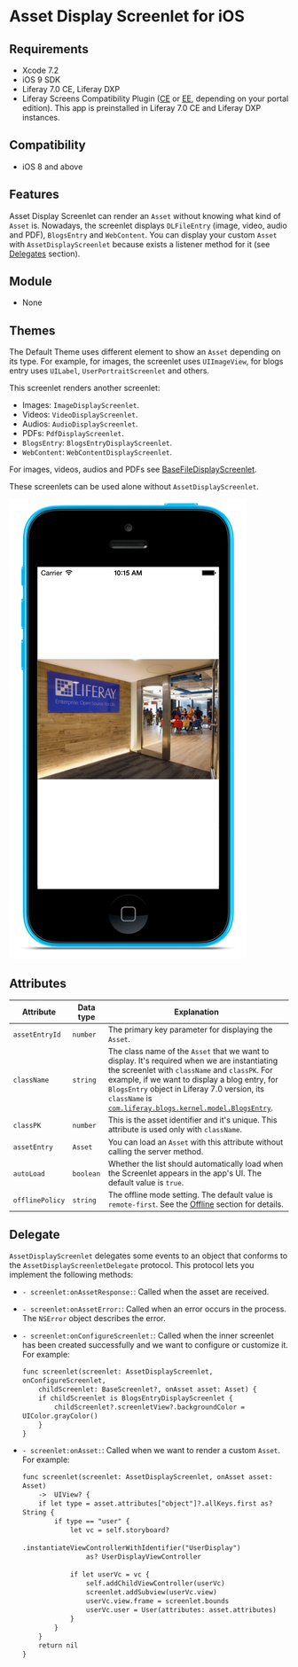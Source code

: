 # Asset Display Screenlet for iOS [](id=asset-display-screenlet-for-ios)

## Requirements [](id=requirements)

- Xcode 7.2
- iOS 9 SDK
- Liferay 7.0 CE, Liferay DXP 
- Liferay Screens Compatibility Plugin 
  ([CE](http://www.liferay.com/marketplace/-/mp/application/54365664) or 
  [EE](http://www.liferay.com/marketplace/-/mp/application/54369726), 
  depending on your portal edition). This app is preinstalled in Liferay 7.0 CE 
  and Liferay DXP instances. 

## Compatibility [](id=compatibility)

- iOS 8 and above

## Features [](id=features)

Asset Display Screenlet can render an `Asset` without knowing what kind of `Asset` is. Nowadays, the screenlet displays `DLFileEntry` (image, video, audio and PDF), `BlogsEntry` and `WebContent`. You can display your custom `Asset` with `AssetDisplayScreenlet` because exists a listener method for it (see [Delegates](#listener) section).

## Module [](id=module)

- None

## Themes [](id=themes)

The Default Theme uses different element to show an `Asset` depending on its type. For example, for images, the screenlet uses `UIImageView`, for blogs entry uses `UILabel`, `UserPortraitScreenlet` and others.

This screenlet renders another screenlet:

- Images: `ImageDisplayScreenlet`.
- Videos: `VideoDisplayScreenlet`.
- Audios: `AudioDisplayScreenlet`.
- PDFs: `PdfDisplayScreenlet`.
- `BlogsEntry`: `BlogsEntryDisplayScreenlet`.
- `WebContent`: `WebContentDisplayScreenlet`.

For images, videos, audios and PDFs see [BaseFileDisplayScreenlet](../base-file-display-screenlet-for-ios).

These screenlets can be used alone without `AssetDisplayScreenlet`.

![Figure 1: Asset Display Screenlet using the Default (`default`) Theme.](../../images/screens-ios-assetdisplay.png)

## Attributes [](id=attributes)

| Attribute | Data type | Explanation |
|-----------|-----------|-------------|
| `assetEntryId` | `number` | The primary key parameter for displaying the `Asset`. | 
| `className` | `string` | The class name of the `Asset` that we want to display. It's required when we are instantiating the screenlet with `className` and `classPK`. For example, if we want to display a blog entry, for `BlogsEntry` object in Liferay 7.0 version, its `className` is [`com.liferay.blogs.kernel.model.BlogsEntry`](https://github.com/liferay/liferay-portal/blob/master/portal-kernel/src/com/liferay/blogs/kernel/model/BlogsEntry.java). | 
| `classPK` | `number` | This is the asset identifier and it's unique. This attribute is used only with `className`. |
| `assetEntry` | `Asset` | You can load an `Asset` with this attribute without calling the server method. |
| `autoLoad` | `boolean` | Whether the list should automatically load when the Screenlet appears in the app's UI. The default value is `true`. |
| `offlinePolicy` | `string` | The offline mode setting. The default value is `remote-first`. See the [Offline](#offline) section for details. |


## Delegate [](id=delegate)

`AssetDisplayScreenlet` delegates some events to an object that conforms to 
the `AssetDisplayScreenletDelegate` protocol. This protocol lets you implement 
the following methods:

- `- screenlet:onAssetResponse:`: Called when the asset are received.

- `- screenlet:onAssetError:`: Called when an error occurs in the process. The `NSError` object describes the error.
   
- `- screenlet:onConfigureScreenlet:`: Called when the inner screenlet has been created successfully and we want to configure or customize it. For example:

	```
	func screenlet(screenlet: AssetDisplayScreenlet, onConfigureScreenlet, 
		childScreenlet: BaseScreenlet?, onAsset asset: Asset) {
		if childScreenlet is BlogsEntryDisplayScreenlet {
			childScreenlet?.screenletView?.backgroundColor = UIColor.grayColor()
		}
	}

- `- screenlet:onAsset:`: Called when we want to render a custom `Asset`. For example:

	```
	func screenlet(screenlet: AssetDisplayScreenlet, onAsset asset: Asset)
		-> 	UIView? {
		if let type = asset.attributes["object"]?.allKeys.first as? String {
			if type == "user" {
				let vc = self.storyboard?
					.instantiateViewControllerWithIdentifier("UserDisplay")
					as? UserDisplayViewController
						
				if let userVc = vc {
					self.addChildViewController(userVc)
					screenlet.addSubview(userVc.view)
					userVc.view.frame = screenlet.bounds
					userVc.user = User(attributes: asset.attributes)
				}
			}
		}
		return nil
	}
